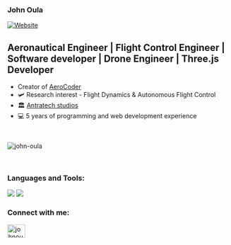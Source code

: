 ### John Oula

[![Website](https://img.shields.io/badge/AeroCoder-visit-orange)](https://aerocoder.vercel.app)
<br>

## Aeronautical Engineer | Flight Control Engineer | Software developer | Drone Engineer | Three.js Developer 

- Creator of [ AeroCoder ](http://aerocoder.vercel.app)
- 🛩 Research interest - Flight Dynamics & Autonomous Flight Control
- 🏛 [Antratech studios][website]
- 💻 5 years of programming and web development experience


<br />
<p><img align="center" src="https://github-readme-stats.vercel.app/api/top-langs?username=john-oula&show_icons=true&locale=en&layout=compact" alt="john-oula" /></p>

<br />




[website]: https://www.antratechstudios.com
[twitter]: https://twitter.com/johnoula
[linkedin]: https://www.linkedin.com/in/johnoula/

<h3 align="left">Languages and Tools:</h3>
<div align="left">
    <img src="https://skillicons.dev/icons?i=matlab,autocad,express,react,nodejs,python,flask,html,css,javascript,nextjs,electron,firebase,figma" />
    <img src="https://skillicons.dev/icons?i=bootstrap,git,github,vscode,pycharm,mysql,postgresql,webpack,threejs,supabase" /><br>
</div>

<h3 align="left">Connect with me:</h3>
<p align="left">
<a href="https://linkedin.com/in/johnoula" target="blank"><img align="center" src="https://raw.githubusercontent.com/rahuldkjain/github-profile-readme-generator/master/src/images/icons/Social/linked-in-alt.svg" alt="johnoula" height="30" width="40" /></a>
</p>
